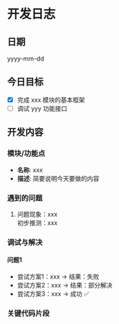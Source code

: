 # 开发日志

## 日期
yyyy-mm-dd

## 今日目标
- [x] 完成 xxx 模块的基本框架  
- [ ] 调试 yyy 功能接口  

## 开发内容
### 模块/功能点
- **名称**: xxx  
- **描述**: 简要说明今天要做的内容  

### 遇到的问题
1. 问题现象：xxx   
   初步推测：xxx  

### 调试与解决
#### 问题1
- 尝试方案1：xxx → 结果：失败  
- 尝试方案2：xxx → 结果：部分解决  
- 尝试方案3：xxx → 成功 ✅  

### 关键代码片段
```c#

```
